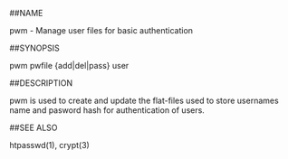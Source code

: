 ##NAME

pwm - Manage user files for basic authentication

##SYNOPSIS

pwm pwfile {add|del|pass} user

##DESCRIPTION

pwm is used to create and update the flat-files used to store usernames
name and pasword hash for authentication of users.

##SEE ALSO

htpasswd(1), crypt(3)

